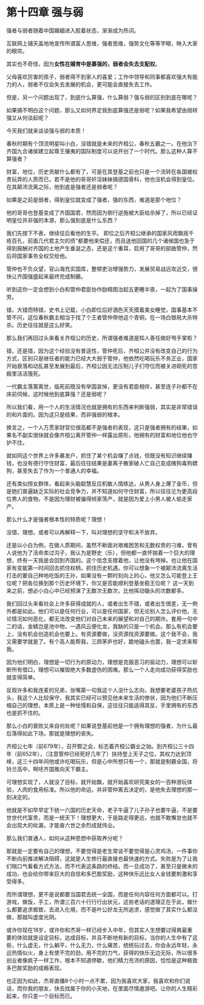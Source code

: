 # 第十四章 强与弱

强者与弱者随着中国婚姻进入胶着状态，渐渐成为热词。

互联网上铺天盖地地宣传所谓富人思维，强者思维，强势文化等等字眼，映入大家的眼帘。

其实也不奇怪，因为**女性在婚育中是慕强的，弱者会失去支配权**。

父母喜欢厉害的孩子，弱者得不到家人的喜爱；工作中领导和同事都喜欢强大有能力的人，弱者不仅会失去发展的机会，更可能会直接失去工作。

但是，另一个问题出现了，到底什么算强，什么算弱？强与弱的区别到底在哪呢？

如果搞不明白这个问题，那么又如何界定我到底算强还是弱呢？如果我希望由弱转强又从何谈起呢？

今天我们就来谈谈强与弱的本质！

春秋时期有个顶流明星叫小白，没错就是未来的齐桓公，春秋五霸之一。在他治下齐国九合诸侯建立起尊王攘夷的国际制度可以说开创了一个时代。那么这种人算不算强者？

财富，地位，历史贡献什么都有了，可是在其登基之前也只是一个流转在各国被权贵玩弄的人质而已，若不是他的哥哥奸淫妹妹搞德国骨科，他也没机会得到皇位。在其颠沛流离之际，他到底是强者还是弱者呢？

如果是之前是弱者，得到皇位就变成了强者，强的东西，难道是那个地位？

他的哥哥也登基变成了齐国国君，然而因为倒行逆施被大臣给杀掉了，所以已经证明皇位并非强的本源，那么强到底是什么东西？

我们先按下不表，继续往后看他的生平。 即位之后齐桓公继承的国家风雨飘摇千疮百孔，前面几代君主欠的债"都要他来偿还，而且送他回国的几个诸侯国也急于得到报酬对齐国的土地产生垂涎之态，还是这个重耳，启用了哥哥的部曲管仲，然后将国家事务全权交给他。

管仲也不负众望，官山海充实国库，整顿吏治增强势力，发展贸易战远攻近交，很快让齐国强盛起来最终完成制霸。

听到这你一定会想到小白和管仲君臣协作励精图治起五更睡半夜，一起为了国事操劳。

错，大错而特错，史书上记载，小白即位后好酒色天天摸着美女睡觉，国事基本不管不问，这位春秋霸主相当于找了个王者管仲带他这个青铜，在一场白银局大杀特杀。历史往往就是这么好笑。

那么我们再回过头来看关齐桓公的历史，所谓强者难道是知人善任做好甩手掌柜？

错，还是错，因为这个经验没有普适性，管仲死后，齐桓公并没有改变自己的行为方式，区别只是继任者的能力已经大大弱于管仲，他依然吃喝玩乐不务正业，国家开始衰落和动乱甚至发展到最后，齐桓公因无法压制儿子们夺位而被关进砌死的宫殿里活活饿死。

一代霸主落寞离世，临死前既没有举国哀悼，更没有君臣相伴，甚至连子孙都不在床前伺候，这时候他到底算强？还是弱呢？

所以我们看，用一个人的生活情况也就是拥有的东西来判断强弱，其实是非常错误的和片面的。因为这只是结果，而非强弱的根本。

换言之，一个人万贯家财官位很高都不是强者的表现，这只是强者拥有的结果，如果名不副实很快就会像齐桓公离开管仲一样露出原形，他拥有的财富和地位他也守护不住。

就如同这个世界上许多暴发户，抓住了某个机会赚了点钱，但既没有知识继续赚钱，也没有德行守住财富，最后往往结果是妻离子散家破人亡自己变成赌狗毒狗嫖狗，甚至失去了作为一个普通人的幸福。

还有类似捞女群体，看起来头脑聪慧反应机敏人情练达，从男人身上爆了金币，但是她们普遍缺乏实际的社会竞争力，并不知道如何守住财富，所以往往沦为更高段位男人的食物，不是因为理财被骗得倾家荡产，就是因为爱上小男人被人偷走家产。

那么什么才是强者根本性的特质呢？理想！

没错，理想。或者可以再解释一下，叫对理想的坚守和决不放弃。

还是以小白为例，在做人质期间，虽然不断面对艰难困苦和无数权贵的刁难，曾有人说他为了活命卖过沟子，我认为是野史（乐），但他都一直怀揣着一个巨大的理想，终有一天我是会回到齐国的。这个信念支撑着他，让他没有垮掉。也让他在国家有变能第一时间回去抓住权柄，抓住历史机遇。你可以想象一个被颠沛流离生活打击的要自己种地吃饭的王孙，如果没有一颗时刻向上的心，他又怎么可能登上王位呢？把各位换到那个历史环境下，你又是否能顺利登基坐稳王位呢？ 这一天到来之前，想必小白心中已经预演了无数次无数次，比他挥动锄头的次数都多。

我们回过头来看社会上许多获得成就的人，或者出生不错，或者出生很差，无一例外都是如此。他们可以是任何行业，可以是任何国家，但无论别人怎么评价他，无论情况如何恶化，都无法改变他们对自己未来的展望和对自己的期许。套用一句中二的话，金鳞岂是池中物，一遇风云便化龙，我缺的只是一个机会。那么有机会要上，没有机会创造机会也要上。有资源要做，没资源找资源要做。这个我不会，我又需要学就是了。有个高人能帮我，三顾茅庐也好，跪地磕头也罢，我一定求来帮我。

因为他们明白，理想是一切行为的原动力，理想是克服恶习的驱动力，理想可以斩断所有借口，理想可以摧毁绝大多数虚伪的困难。那么一个人走向成功获得奖励也就变得简单。

反观许多和我连麦的兄弟，张嘴第一句我这个人没什么志向，我想要老婆孩子热炕头，我这个人比较保守，我其实已经可以预见他未来生活的惨状，因为他们不断压缩自己的理想，本质上是一种怯懦和自保，这往往只能适得其反，手里拥有的东西也是抓不住的。

那么小白的衰败又来自何处呢？如果说登基前他是一个拥有理想的强者，为什么最后落得如此下场，那就是理想的丧失。

齐桓公七年（前679年），召开鄄之会，标志着齐桓公霸业之始。到齐桓公三十四年（前652年），（注意管仲已经死好几年了）扶持登上天子之位，其权力达到顶峰，这三十四年间他或许吃喝玩乐，但是心中所想只有一个，那就是制霸全国，将铃兰高中，啊呸齐国推向天下霸主。

可理想实现了，人就没了目标，就开始飘，就开始喜欢研究美女的一百种游玩体验，人肉的食用标准。所以他的命运，并非管仲离去决定的，是他失去理想的那一刻决定的。

他就是不如早早定下统一六国的历史天命，老子牛逼了儿子孙子也要牛逼，不是要世世代代富贵，而是一统天下！理想更大，于是路走得更远，也就不敢懈怠也就不会出现大的纰漏，才能奋六世之余烈成就伟业。

那么我们普通人，如何从这种思想中获取养分呢？

那就是一定要有自己的理想，不要觉得是老生常谈不要觉得是心灵鸡汤，一件事你不断向前推进解决阻碍，这就是人生修行最直接也最快速的方式。失败是为了让我们喘口气看看方式方法，而不代表这条路的终结。而一旦成功了，甚至只是微末的成功，也会给你带来巨大的自信和多巴胺奖励，这种快乐远比女人金钱要刺激和享受得多。

而所谓理想，更不是说都要当国君去统一全国，而是任何内容任何方面都可以。打游戏，做饭，手工，所谓三百六十行行行出状元，这些老话的道理正在于此，做什么都要追求极致，去进入化境，而不是叶公好龙无所追求，感觉做了其实什么都没做，那就叫虚度光阴。

或许你现在18岁，或许你和杰哥一样已经步入中年，但其实人生想要过得爽最重要的体验就是设定目标，达成目标，并且不断地有新的目标，当你的人生中有了这些，什么虚无，什么躺平，什么无力，什么痛苦，统统玩过去，你会永远年轻，永远热情似火，身上有使不完的劲，用不完的力气，获得的快乐无边无际，所以很多创业者像疯子一样工作，根本不知道停歇，他们精力充沛的原因，恰恰是这种极致多巴胺奖励的成瘾表现。

也正因为如此，杰哥直播8个小时一点不累，因为我喜欢大家，我喜欢和你们说话，而你我的朋友，快去找属于你的小天地，在里面尽情遨游吧。让你的人生精彩起来，你只差一个目标而已。
